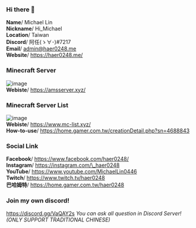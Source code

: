 ### Hi there 👋
**Name**/ Michael Lin<br>
**Nickname**/  Hi_Michael<br>
**Location**/  Taiwan<br>
**Discord**/  阿任(ゝ∀･)#7217<br>
**Email**/  admin@haer0248.me<br>
**Website**/ https://haer0248.me/

### Minecraft Server
![image](https://i.haer0248.me/amsserver/YP1YfD.png)<br>
**Webiste**/ https://amsserver.xyz/

### Minecraft Server List
![image](https://www.mc-list.xyz/assets/fbimg.png)<br>
**Webiste**/ https://www.mc-list.xyz/<br>
**How-to-use**/ https://home.gamer.com.tw/creationDetail.php?sn=4688843

### Social Link

**Facebook**/ https://www.facebook.com/haer0248/<br>
**Instagram**/ https://instagram.com/\_haer0248<br>
**YouTube**/ https://www.youtube.com/MichaelLin0446<br>
**Twitch**/ https://www.twitch.tv/haer0248<br>
**巴哈姆特**/ https://home.gamer.com.tw/haer0248

### Join my own discord!

https://discord.gg/VaQAY2s
_You can ask all question in Discord Server! (ONLY SUPPORT TRADITIONAL CHINESE)_
